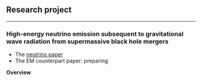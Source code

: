 ## Research project
<hr>

### High-energy neutrino emission subsequent to gravitational wave radiation from supermassive black hole mergers
* The [neutrino paper](https://arxiv.org/abs/2008.05616)
* The EM counterpart paper: preparing 

**Overview**

